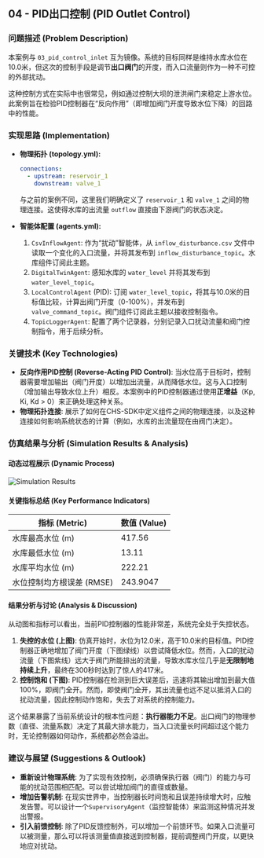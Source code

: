 ## 04 - PID出口控制 (PID Outlet Control)

### 问题描述 (Problem Description)

本案例与 `03_pid_control_inlet` 互为镜像。系统的目标同样是维持水库水位在10.0米，但这次的控制手段是调节**出口阀门**的开度，而入口流量则作为一种不可控的外部扰动。

这种控制方式在实际中也很常见，例如通过控制大坝的泄洪闸门来稳定上游水位。此案例旨在检验PID控制器在“反向作用”（即增加阀门开度导致水位下降）的回路中的性能。

### 实现思路 (Implementation)

*   **物理拓扑 (topology.yml):**
    ```yaml
    connections:
      - upstream: reservoir_1
        downstream: valve_1
    ```
    与之前的案例不同，这里我们明确定义了 `reservoir_1` 和 `valve_1` 之间的物理连接。这使得水库的出流量 `outflow` 直接由下游阀门的状态决定。

*   **智能体配置 (agents.yml):**
    1.  `CsvInflowAgent`: 作为“扰动”智能体，从 `inflow_disturbance.csv` 文件中读取一个变化的入口流量，并将其发布到 `inflow_disturbance_topic`。水库组件订阅此主题。
    2.  `DigitalTwinAgent`: 感知水库的 `water_level` 并将其发布到 `water_level_topic`。
    3.  `LocalControlAgent` (PID): 订阅 `water_level_topic`，将其与10.0米的目标值比较，计算出阀门开度（0-100%），并发布到 `valve_command_topic`。阀门组件订阅此主题以接收控制指令。
    4.  `TopicLoggerAgent`: 配置了两个记录器，分别记录入口扰动流量和阀门控制指令，用于后续分析。

### 关键技术 (Key Technologies)

*   **反向作用PID控制 (Reverse-Acting PID Control)**: 当水位高于目标时，控制器需要增加输出（阀门开度）以增加出流量，从而降低水位。这与入口控制（增加输出导致水位上升）相反。本案例中的PID控制器通过使用**正增益**（Kp, Ki, Kd > 0）来正确处理这种关系。
*   **物理拓扑连接**: 展示了如何在CHS-SDK中定义组件之间的物理连接，以及这种连接如何影响系统状态的计算（例如，水库的出流量现在由阀门决定）。

### 仿真结果与分析 (Simulation Results & Analysis)

#### 动态过程展示 (Dynamic Process)
![Simulation Results](simulation_results.gif)

#### 关键指标总结 (Key Performance Indicators)
| 指标 (Metric) | 数值 (Value) |
|---|---|
| 水库最高水位 (m) | 417.56 |
| 水库最低水位 (m) | 13.11 |
| 水库平均水位 (m) | 222.21 |
| 水位控制均方根误差 (RMSE) | 243.9047 |

#### 结果分析与讨论 (Analysis & Discussion)
从动图和指标可以看出，当前PID控制器的性能非常差，系统完全处于失控状态。
1.  **失控的水位 (上图)**: 仿真开始时，水位为12.0米，高于10.0米的目标值。PID控制器正确地增加了阀门开度（下图绿线）以尝试降低水位。然而，入口的扰动流量（下图紫线）远大于阀门所能排出的流量，导致水库水位几乎是**无限制地持续上升**，最终在300秒时达到了惊人的417米。
2.  **控制饱和 (下图)**: PID控制器在检测到巨大误差后，迅速将其输出增加到最大值100%，即阀门全开。然而，即使阀门全开，其出流量也远不足以抵消入口的扰动流量，因此控制动作饱和，失去了对系统的控制能力。

这个结果暴露了当前系统设计的根本性问题：**执行器能力不足**。出口阀门的物理参数（直径、流量系数）决定了其最大排水能力，当入口流量长时间超过这个能力时，无论控制器如何动作，系统都必然会溢出。

### 建议与展望 (Suggestions & Outlook)

*   **重新设计物理系统**: 为了实现有效控制，必须确保执行器（阀门）的能力与可能的扰动范围相匹配。可以尝试增加阀门的直径或数量。
*   **增加告警机制**: 在现实世界中，当控制器长时间饱和且误差持续增大时，应触发告警。可以设计一个`SupervisoryAgent`（监控智能体）来监测这种情况并发出警报。
*   **引入前馈控制**: 除了PID反馈控制外，可以增加一个前馈环节。如果入口流量可以被测量，那么可以将该测量值直接送到控制器，提前调整阀门开度，以更快地应对扰动。
